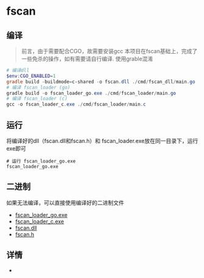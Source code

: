 # fscan


## 编译
> 前言，由于需要配合CGO，故需要安装gcc
> 本项目在fscan基础上，完成了一些免杀的操作，如有需要请自行编译.
> 使用grable混淆
```powershell
# 编译dll
$env:CGO_ENABLED=1
gradle build -buildmode=c-shared -o fscan.dll ./cmd/fscan_dll/main.go
# 编译 fscan_loader (go)
gradle build -o fscan_loader_go.exe ./cmd/fscan_loader/main.go
# 编译 fscan_loader (c)
gcc -o fscan_loader_c.exe ./cmd/fscan_loader/main.c
```
## 运行
将编译好的dll（fscan.dll和fscan.h）和 fscan_loader.exe放在同一目录下，运行exe即可
```shell
# 运行 fscan_loader_go.exe
fscan_loader_go.exe
```
## 二进制
如果无法编译，可以直接使用编译好的二进制文件
- [fscan_loader_go.exe](./bin/fscan_loader_go.exe)
- [fscan_loader_c.exe](./bin/fscan_loader_c.exe)
- [fscan.dll](./bin/fscan_go.dll)
- [fscan.h](./bin/fscan.h)
## 详情
- 